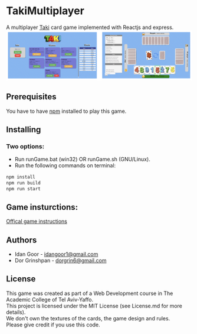 # TakiMultiplayer
A multiplayer [Taki](https://en.wikipedia.org/wiki/Taki_(card_game)) card game implemented with Reactjs and express.  
![Taki Screenshots](/images/taki_screens.png)

## Prerequisites
You have to have [npm](https://www.npmjs.com/get-npm) installed to play this game.

## Installing
### Two options:
* Run runGame.bat (win32) OR  runGame.sh (GNU/Linux).
* Run the following commands on terminal: 
``` 
npm install
npm run build
npm run start
````

## Game insturctions: 
[Offical game instructions](https://sfilev2.f-static.com/image/users/395469/ftp/my_files/Instructions_eng/SuperTaki_Web_Eng_2018.pdf?id=30888538)

## Authors
* Idan Goor - idangoor1@gmail.com
* Dor Grinshpan - dorgrin6@gmail.com

## License
This game was created as part of a Web Development course in The Academic College of Tel Aviv-Yaffo.  
This project is licensed under the MIT License (see License.md for more details).  
We don't own the textures of the cards, the game design and rules.    
Please give credit if you use this code.
